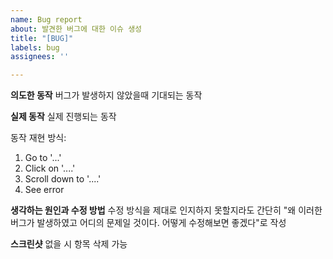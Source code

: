 ```yaml
---
name: Bug report
about: 발견한 버그에 대한 이슈 생성
title: "[BUG]"
labels: bug
assignees: ''

---
```


**의도한 동작**
버그가 발생하지 않았을때 기대되는 동작

**실제 동작**
실제 진행되는 동작

동작 재현 방식:
1. Go to '...'
2. Click on '....'
3. Scroll down to '....'
4. See error

**생각하는 원인과 수정 방법**
수정 방식을 제대로 인지하지 못할지라도 간단히 "왜 이러한 버그가 발생하였고 어디의 문제일 것이다. 어떻게 수정해보면 좋겠다"로 작성 

**스크린샷**
없을 시 항목 삭제 가능

